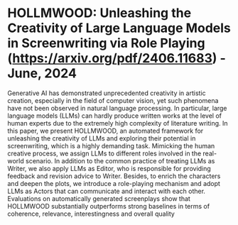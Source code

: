 # HOLLMWOOD: Unleashing the Creativity of Large Language Models in Screenwriting via Role Playing (https://arxiv.org/pdf/2406.11683) - June, 2024

Generative AI has demonstrated unprecedented
creativity in artistic creation, especially in the
field of computer vision, yet such phenomena
have not been observed in natural language
processing. In particular, large language models (LLMs) can hardly produce written works
at the level of human experts due to the extremely high complexity of literature writing.
In this paper, we present HOLLMWOOD, an
automated framework for unleashing the creativity of LLMs and exploring their potential
in screenwriting, which is a highly demanding
task. Mimicking the human creative process,
we assign LLMs to different roles involved in
the real-world scenario. In addition to the common practice of treating LLMs as Writer, we
also apply LLMs as Editor, who is responsible
for providing feedback and revision advice to
Writer. Besides, to enrich the characters and
deepen the plots, we introduce a role-playing
mechanism and adopt LLMs as Actors that can
communicate and interact with each other. Evaluations on automatically generated screenplays
show that HOLLMWOOD substantially outperforms strong baselines in terms of coherence,
relevance, interestingness and overall quality
